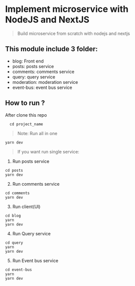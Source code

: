 # Implement microservice with NodeJS and NextJS

> Build microservice from scratch with nodejs and nextjs

## This module include 3 folder:

- blog: Front end
- posts: posts service
- comments: comments service
- query: query service
- moderation: moderation service
- event-bus: event bus service

## How to run ?

After clone this repo

```
  cd project_name
```

> Note: Run all in one

```
yarn dev
```
>If you want run single service:

1. Run posts service

```
cd posts
yarn dev
```

2. Run comments service

```
cd comments
yarn dev
```

3. Run client(UI)

```
cd blog
yarn
yarn dev
```

4. Run Query service

```
cd query
yarn
yarn dev
```

5. Run Event bus service

```
cd event-bus
yarn
yarn dev
```

